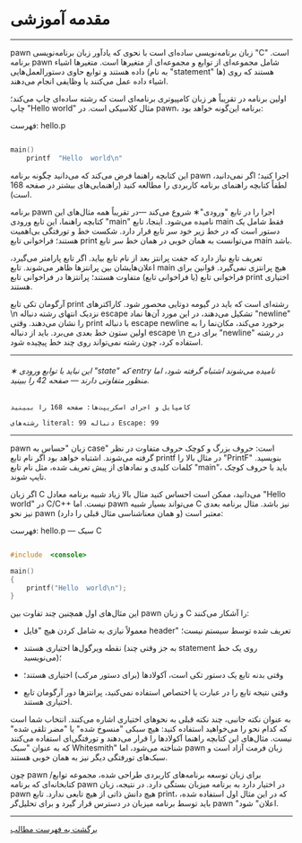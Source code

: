 # مقدمه آموزشی

---

pawn زبان برنامه‌نویسی ساده‌ای است با نحوی که یادآور زبان برنامه‌نویسی "C"
است. برنامه pawn شامل مجموعه‌ای از توابع و
مجموعه‌ای از متغیرها است. متغیرها اشیاء داده هستند و توابع حاوی
دستورالعمل‌هایی (به نام "statement" ها) هستند که روی اشیاء داده عمل می‌کنند یا وظایفی انجام می‌دهند.

اولین برنامه در تقریباً هر زبان کامپیوتری برنامه‌ای است که رشته ساده‌ای چاپ می‌کند؛
چاپ "Hello world" مثال کلاسیکی است. در pawn، برنامه این‌گونه خواهد بود:

فهرست: hello.p

```c

main()
    printf  "Hello  world\n"

```

این کتابچه راهنما فرض می‌کند که می‌دانید چگونه برنامه pawn اجرا کنید؛ اگر نمی‌دانید، لطفاً
کتابچه راهنمای برنامه کاربردی را مطالعه کنید (راهنمایی‌های بیشتر در صفحه 168 است).

برنامه pawn اجرا را در تابع "ورودی"∗ شروع می‌کند —در تقریباً همه مثال‌های
این کتابچه راهنما، این تابع ورودی "main" نامیده می‌شود. اینجا، تابع
main فقط شامل یک دستور است که در خط زیر خود
سر تابع قرار دارد. شکست خط و تورفتگی بی‌اهمیت هستند؛ فراخوانی
تابع print می‌توانست به همان خوبی در همان خط سر تابع main باشد.

تعریف تابع نیاز دارد که جفت پرانتز بعد از نام
تابع بیاید. اگر تابع پارامتر می‌گیرد، اعلان‌هایشان بین
پرانتزها ظاهر می‌شوند. تابع main هیچ پرانتزی نمی‌گیرد. قوانین
برای فراخوانی تابع (یا فراخوانی تابع) متفاوت هستند؛ پرانتزها در
فراخوانی تابع print اختیاری هستند.

آرگومان تکی تابع print رشته‌ای است که باید در
گیومه دوتایی محصور شود. کاراکترهای \n نزدیک انتهای رشته دنباله
escape تشکیل می‌دهند، در این مورد آن‌ها نماد "newline" را نشان می‌دهند. وقتی print با
دنباله escape newline برخورد می‌کند، مکان‌نما را به اولین ستون
خط بعدی می‌برد. باید از دنباله escape \n برای درج "newline" در
رشته استفاده کرد، چون رشته نمی‌تواند روی چند خط پیچیده شود.

---

###### ∗ این نباید با توابع ورودی "state" که entry نامیده می‌شوند اشتباه گرفته شود، اما منظور متفاوتی دارند — صفحه 42 را ببینید.

`کامپایل و اجرای اسکریپت‌ها: صفحه 168 را ببینید`

`رشته‌های literal: 99 دنباله Escape: 99`

---

pawn زبان "حساس به case" است: حروف بزرگ و کوچک حروف متفاوت
در نظر گرفته می‌شوند. اشتباه خواهد بود اگر نام تابع printf در
مثال بالا را "PrintF" بنویسید. کلمات کلیدی و نمادهای از پیش تعریف شده، مثل نام
تابع "main"، باید با حروف کوچک تایپ شوند.

اگر زبان C می‌دانید، ممکن است احساس کنید مثال بالا زیاد شبیه
برنامه معادل "Hello world" در C/C++ نیست. اما pawn می‌تواند
بسیار شبیه C نیز باشد. مثال برنامه بعدی نیز نحو
pawn معتبر است (و همان معناشناسی مثال قبلی را دارد):

فهرست: hello.p — سبک C

```c

#include  <console>

main()
{
    printf("Hello  world\n");
}

```

این مثال‌های اول همچنین چند تفاوت بین pawn و زبان C را آشکار می‌کنند:

- معمولاً نیازی به شامل کردن هیچ "فایل header" تعریف شده توسط سیستم نیست؛

- نقطه ویرگول‌ها اختیاری هستند (به جز وقتی چند statement روی یک خط می‌نویسید)؛

- وقتی بدنه تابع یک دستور تکی است، آکولادها (برای دستور مرکب) اختیاری هستند؛

- وقتی نتیجه تابع را در عبارت یا اختصاص استفاده نمی‌کنید، پرانتزها دور آرگومان تابع اختیاری هستند.

به عنوان نکته جانبی، چند نکته قبلی به نحوهای اختیاری اشاره می‌کنند. انتخاب شما است
که کدام نحو را می‌خواهید استفاده کنید: هیچ سبکی "منسوخ شده" یا
"مضر تلقی شده" نیست. مثال‌های این کتابچه راهنما آکولادها را قرار می‌دهند و
تورفتگی‌ای استفاده می‌کنند که به عنوان "سبک Whitesmith" شناخته می‌شود، اما pawn زبان
فرمت آزاد است و سبک‌های تورفتگی دیگر نیز به همان خوبی هستند.

چون pawn برای زبان توسعه برنامه‌های کاربردی طراحی شده،
مجموعه توابع/کتابخانه‌ای که برنامه pawn در اختیار دارد به
برنامه میزبان بستگی دارد. در نتیجه، زبان pawn هیچ دانش ذاتی
از هیچ تابعی ندارد. تابع print، که در این مثال اول استفاده شده، باید توسط
برنامه میزبان در دسترس قرار گیرد و برای تحلیل‌گر pawn "اعلان" شود.

---

[برگشت به فهرست مطالب](00-Contents.md)
